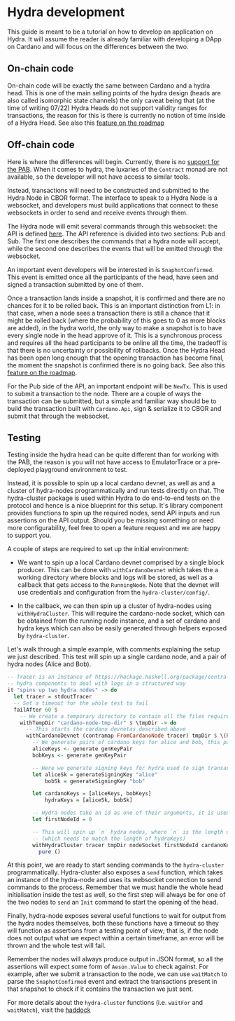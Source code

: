# Hydra development

This guide is meant to be a tutorial on how to develop an application on Hydra. It will assume the reader is already familiar with developing a DApp on Cardano and will focus on the differences between the two.

## On-chain code

On-chain code will be exactly the same between Cardano and a hydra head. This is one of the main selling points of the hydra design (heads are also called isomorphic state channels) the only caveat being that (at the time of writing 07/22) Hydra Heads do not support validity ranges for transactions, the reason for this is there is currently no notion of time inside of a Hydra Head. See also this [feature on the roadmap](https://github.com/input-output-hk/hydra/issues/196)

## Off-chain code

Here is where the differences will begin. Currently, there is no [support for the PAB](https://github.com/input-output-hk/hydra/issues/214). When it comes to hydra, the luxaries of the `Contract` monad are not available, so the developer will not have access to similar tools.

Instead, transactions will need to be constructed and submitted to the Hydra Node in CBOR format. The interface to speak to a Hydra Node is a websocket, and developers must build applications that connect to these websockets in order to send and receive events through them.

The Hydra node will emit several commands through this websocket: the API is defined [here](https://hydra.family/head-protocol/api-reference).
The API reference is divided into two sections: Pub and Sub.
The first one describes the commands that a hydra node will accept, while the second one describes the events that will be emitted through the websocket.

An important event developers will be interested in is `SnaphotConfirmed`. This event is emitted once all the participants of the head, have seen and signed a transaction submitted by one of them.

Once a transaction lands inside a snapshot, it is confirmed and there are no chances for it to be rolled back. This is an important distinction from L1: in that case, when a node sees a transaction there is still a chance that it might be rolled back (where the probability of this goes to 0 as more blocks are added), in the hydra world, the only way to make a snapshot is to have every single node in the head approve of it.
This is a synchronous process and requires all the head participants to be online all the time, the tradeoff is that there is no uncertainty or possibility of rollbacks. Once the Hydra Head has been open long enough that the opening transaction has become final, the moment the snapshot is confirmed there is no going back. See also this [feature on the roadmap](https://github.com/input-output-hk/hydra/issues/185).

For the Pub side of the API, an important endpoint will be `NewTx`. This is used to submit a transaction to the node. There are a couple of ways the transaction can be submitted, but a simple and familiar way should be to build the transaction built with `Cardano.Api`, sign & serialize it to CBOR and submit that through the websocket.

## Testing

Testing inside the hydra head can be quite different than for working with the PAB, the reason is you will not have access to EmulatorTrace or a pre-deployed playground environment to test.

Instead, it is possible to spin up a local cardano devnet, as well as and a cluster of hydra-nodes programmatically and run tests directly on that.
The hydra-cluster package is used within Hydra to do end-to-end tests on the protocol and hence is a nice blueprint for this setup. It's library component provides functions to spin up the required nodes, send API inputs and run assertions on the API output. Should you be missing something or need more configurability, feel free to open a feature request and we are happy to support you.

A couple of steps are required to set up the initial environment:

- We want to spin up a local Cardano devnet comprised by a single block producer. This can be done with `withCardanoDevnet` which takes the a working directory where blocks and logs will be stored, as well as a callback that gets access to the `RunningNode`. Note that the devnet will use credentials and configuration from the `hydra-cluster/config/`.

- In the callback, we can then spin up a cluster of hydra-nodes using `withHydraCluster`. This will require the cardano-node socket, which can be obtained from the running node instance, and a set of cardano and hydra keys which can also be easily generated through helpers exposed by `hydra-cluster`.

Let's walk through a simple example, with comments explaining the setup we just described.
This test will spin up a single cardano node, and a pair of hydra nodes (Alice and Bob).

```haskell
-- Tracer is an instance of https://hackage.haskell.org/package/contra-tracer and is used by several
-- hydra components to deal with logs in a structured way
it "spins up two hydra nodes" -> do
  let tracer = stdoutTracer
  -- Set a timeout for the whole test to fail
  failAfter 60 $
    -- We create a temporary directory to contain all the files required to spin up a node
    withTempDir "cardano-node-tmp-dir" $ \tmpDir -> do
      -- This starts the cardano devnetas described above
      withCardanoDevnet (contramap FromCardanoNode tracer) tmpDir $ \(RunningNode{nodeSocket}) -> do
        -- We generate pairs of cardano keys for alice and bob, this pair is a tuple of verification and signing key
        aliceKeys <- generate genKeyPair
        bobKeys <- generate genKeyPair

        -- Here we generate signing keys for hydra used to sign transactions on layer 2 only
        let aliceSk = generateSigningKey "alice"
            bobSk = generateSigningKey "bob"

        let cardanoKeys = [aliceKeys, bobKeys]
            hydraKeys = [aliceSk, bobSk]

        -- Hydra nodes take an id as one of their arguments, it is used to identify them with the head protocol
        let firstNodeId = 0

        -- This will spin up `n` hydra nodes, where `n` is the length of the cardanoKeys list
        -- (which needs to match the length of hydraKeys)
        withHydraCluster tracer tmpDir nodeSocket firstNodeId cardanoKeys hydraKeys $ \nodes -> do
          pure ()
```

At this point, we are ready to start sending commands to the `hydra-cluster` programmatically.
Hydra-cluster also exposes a `send` function, which takes an instance of the hydra-node and uses its websocket connection to send commands to the process.
Remember that we must handle the whole head initialisation inside the test as well, so the first step will always be for one of the two nodes to `send` an `Init` command to start the opening of the head.

Finally, hydra-node exposes several useful functions to wait for output from the hydra nodes themselves, both these functions have a timeout so they will function as assertions from a testing point of view; that is, if the node does not output what we expect within a certain timeframe, an error will be thrown and the whole test will fail.

Remember the nodes will always produce output in JSON format, so all the assertions will expect some form of `Aeson.Value` to check against. For example, after we submit a transaction to the node, we can use `waitMatch` to parse the `SnaphotConfirmed` event and extract the transactions present in that snapshot to check if it contains the transaction we just sent.

For more details about the `hydra-cluster` functions (i.e. `waitFor` and `waitMatch`), visit the [haddock](https://hydra.family/head-protocol/haddock/hydra-cluster/HydraNode.html)
